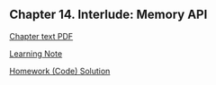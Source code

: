 ## Chapter 14. Interlude: Memory API

[Chapter text PDF](https://pages.cs.wisc.edu/~remzi/OSTEP/vm-api.pdf)

[Learning Note](./note/README.md)

[Homework (Code) Solution](./homework/code/README.md)
